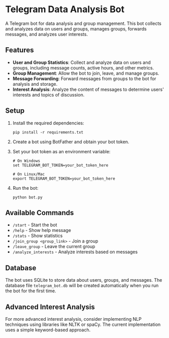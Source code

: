 # Telegram Data Analysis Bot

A Telegram bot for data analysis and group management. This bot collects and analyzes data on users and groups, manages groups, forwards messages, and analyzes user interests.

## Features

- **User and Group Statistics**: Collect and analyze data on users and groups, including message counts, active hours, and other metrics.
- **Group Management**: Allow the bot to join, leave, and manage groups.
- **Message Forwarding**: Forward messages from groups to the bot for analysis and storage.
- **Interest Analysis**: Analyze the content of messages to determine users' interests and topics of discussion.

## Setup

1. Install the required dependencies:
   ```
   pip install -r requirements.txt
   ```

2. Create a bot using BotFather and obtain your bot token.

3. Set your bot token as an environment variable:
   ```
   # On Windows
   set TELEGRAM_BOT_TOKEN=your_bot_token_here
   
   # On Linux/Mac
   export TELEGRAM_BOT_TOKEN=your_bot_token_here
   ```

4. Run the bot:
   ```
   python bot.py
   ```

## Available Commands

- `/start` - Start the bot
- `/help` - Show help message
- `/stats` - Show statistics
- `/join_group <group_link>` - Join a group
- `/leave_group` - Leave the current group
- `/analyze_interests` - Analyze interests based on messages

## Database

The bot uses SQLite to store data about users, groups, and messages. The database file `telegram_bot.db` will be created automatically when you run the bot for the first time.

## Advanced Interest Analysis

For more advanced interest analysis, consider implementing NLP techniques using libraries like NLTK or spaCy. The current implementation uses a simple keyword-based approach.